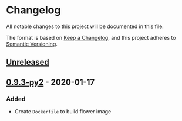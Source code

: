 # Changelog

All notable changes to this project will be documented in this file.

The format is based on [Keep a Changelog](https://keepachangelog.com/en/1.0.0/),
and this project adheres to [Semantic Versioning](https://semver.org/spec/v2.0.0.html).

## [Unreleased]

## [0.9.3-py2] - 2020-01-17

### Added

  - Create `Dockerfile` to build flower image

[Unreleased]: https://github.com/openfun/flower-docker/compare/v0.9.3-py2...HEAD
[0.9.3-py2]: https://github.com/openfun/flower-docker/releases/tag/v0.9.3-py2
